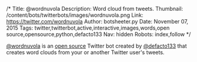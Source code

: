 /*
Title: @wordnuvola
Description: Word cloud from tweets.
Thumbnail: /content/bots/twitterbots/images/wordnuvola.png
Link: https://twitter.com/wordnuvola
Author: botsheeter.py
Date: November 07, 2015
Tags: twitter,twitterbot,active,interactive,images,words,open source,opensource,python,defacto133
Nav: hidden
Robots: index,follow
*/

[@wordnuvola](https://twitter.com/wordnuvola) is an [open source](https://github.com/defacto133/twitter-wordcloud-bot) Twitter bot created by [@defacto133](https://github.com/defacto133) that creates word clouds from your or another Twitter user's tweets.
